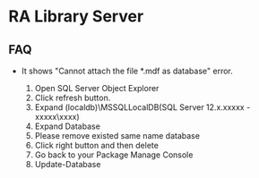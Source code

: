 # RA Library Server

## FAQ

- It shows "Cannot attach the file *.mdf as database" error.

  1. Open SQL Server Object Explorer
  1. Click refresh button.
  1. Expand (localdb)\MSSQLLocalDB(SQL Server 12.x.xxxxx - xxxxx\xxxx)
  1. Expand Database
  1. Please remove existed same name database
  1. Click right button and then delete
  1. Go back to your Package Manage Console
  1. Update-Database
